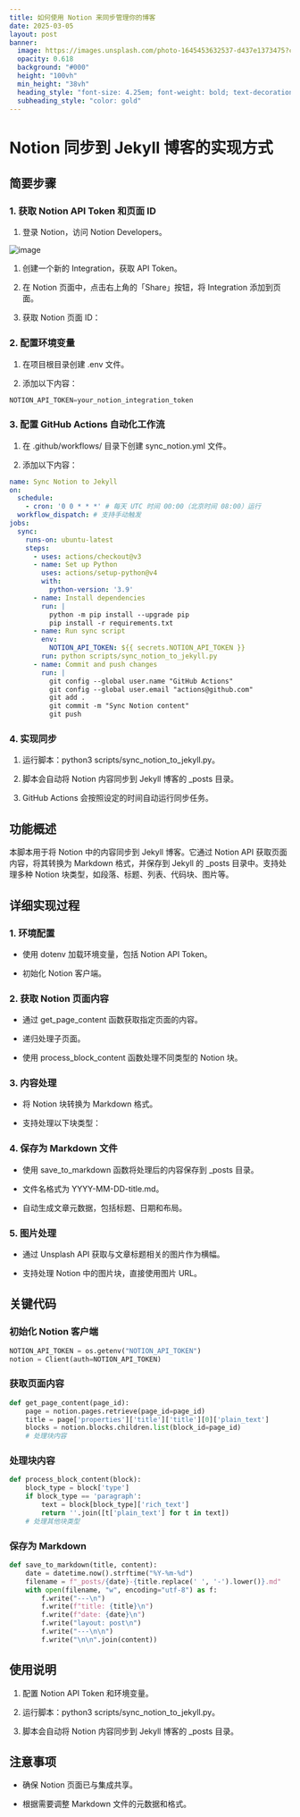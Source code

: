 ```yaml
---
title: 如何使用 Notion 来同步管理你的博客
date: 2025-03-05
layout: post
banner:
  image: https://images.unsplash.com/photo-1645453632537-d437e1373475?crop=entropy&cs=tinysrgb&fit=max&fm=jpg&ixid=M3w2OTIwMzJ8MHwxfHJhbmRvbXx8fHx8fHx8fDE3NDExNzAwNzB8&ixlib=rb-4.0.3&q=80&w=1080
  opacity: 0.618
  background: "#000"
  height: "100vh"
  min_height: "38vh"
  heading_style: "font-size: 4.25em; font-weight: bold; text-decoration: underline"
  subheading_style: "color: gold"
---
```


# Notion 同步到 Jekyll 博客的实现方式

## 简要步骤

### 1. 获取 Notion API Token 和页面 ID

1. 登录 Notion，访问 Notion Developers。

![image](https://prod-files-secure.s3.us-west-2.amazonaws.com/a7a0cc5a-89b9-4cda-8686-1fba0ca52f40/d19c1afe-dea5-4312-9333-786b0ba83054/image.png?X-Amz-Algorithm=AWS4-HMAC-SHA256&X-Amz-Content-Sha256=UNSIGNED-PAYLOAD&X-Amz-Credential=ASIAZI2LB466YRISK7LK%2F20250305%2Fus-west-2%2Fs3%2Faws4_request&X-Amz-Date=20250305T102110Z&X-Amz-Expires=3600&X-Amz-Security-Token=IQoJb3JpZ2luX2VjEMr%2F%2F%2F%2F%2F%2F%2F%2F%2F%2FwEaCXVzLXdlc3QtMiJHMEUCIQCcPvSwuF6IAlMz2IvJXllI7e5S5UBIn%2BSbGvQ0OlLuGgIgQOMvqV3TtmJJ%2F9cUgBXtgCfvqt%2FBbu2drtnIwkS%2FkFQq%2FwMIEhAAGgw2Mzc0MjMxODM4MDUiDKbO6hKyIQsPW7RstircA2yhzAo7qmsZZuqKvSU%2BCeJmNBiLe0pimuY6UVfhEd7404sHL8mcg9LlAdHoygSp7YLKbQT1N1%2BMmXV6rk4CTbdmS7Xot6uzmBnSKxqjuPaNEns9O99%2BQi7E9Cu5fpgxLp8CKHGSkG7oKb2ToupuK7YLVzHHOAkCV7TGiZ2saLoLz0JSnnznmlVdPVRIrVRIxio%2Fxr9bS4r%2BtCry9CKdWMa0OH9iJbNIPYCQuWM34PwcavYFP5j%2BaWEhyYsu1hzn4UgtuIJHLjgXXmDZuy%2BbAtSY51gJfad8nzBsHNFAipdgQ53BuqieZLvpbMlxT4hDt6fWwKn3HNMrIGgVxkfrOyJ6kC%2FqWY5PiIE1TdiKn%2FD79ktT7%2F17XgX8cX%2FpUsnwd535l4vKb4m6cIL0Gz4MiZ9tqaLA6IiCufTf24MGvNBTkmID2YGRRhl%2FOCtnqnmZbp4FZU6bNaZuJPLmaGBi6Enjabp8Ug0AyjySudRe8wOddJRlLlD4Az92Pdm%2FJpMvx2l11iSRIrqPflCdh7JqOnkKo%2BtkDABelcfPjji0a9%2FRDMg4sdxKGMgXDZI7BYXsxNer77RnSzzRjyIStwgx5z9ddk1s3PkbsKiRJT%2BYyLQctnijaFdRPyEq5vqLMOOuoL4GOqUB%2FO3mQVgLGeyLGrJikXnMbxcO4jwWUwcUUWdvmZek4kwbl%2Fa9yAPApKq6h8ldySJl5KyOJfsU8KuyB9vAo89xuTWjjtst7Wqa2vUCNyvQu7QcFofjZzm5CytbhQNFy9vLYep%2F6y%2F9mlJiLJkDui1UKPmZXItNOVnjy5WIrfEH67BTz1OfKt44Jf%2BbcOgvjqFedgWRZl%2FRLMrtuxkYyi35AyDfhBQS&X-Amz-Signature=88833602af9dfaa1aa14c9148be622afbb74e91f4efe35510c73fa57cba7858d&X-Amz-SignedHeaders=host&x-id=GetObject)

1. 创建一个新的 Integration，获取 API Token。

1. 在 Notion 页面中，点击右上角的「Share」按钮，将 Integration 添加到页面。

1. 获取 Notion 页面 ID：


### 2. 配置环境变量

1. 在项目根目录创建 .env 文件。

1. 添加以下内容：

```javascript
NOTION_API_TOKEN=your_notion_integration_token
```

### 3. 配置 GitHub Actions 自动化工作流

1. 在 .github/workflows/ 目录下创建 sync_notion.yml 文件。

1. 添加以下内容：

```yaml
name: Sync Notion to Jekyll
on:
  schedule:
    - cron: '0 0 * * *' # 每天 UTC 时间 00:00（北京时间 08:00）运行
  workflow_dispatch: # 支持手动触发
jobs:
  sync:
    runs-on: ubuntu-latest
    steps:
      - uses: actions/checkout@v3
      - name: Set up Python
        uses: actions/setup-python@v4
        with:
          python-version: '3.9'
      - name: Install dependencies
        run: |
          python -m pip install --upgrade pip
          pip install -r requirements.txt
      - name: Run sync script
        env:
          NOTION_API_TOKEN: ${{ secrets.NOTION_API_TOKEN }}
        run: python scripts/sync_notion_to_jekyll.py
      - name: Commit and push changes
        run: |
          git config --global user.name "GitHub Actions"
          git config --global user.email "actions@github.com"
          git add .
          git commit -m "Sync Notion content"
          git push
```

### 4. 实现同步

1. 运行脚本：python3 scripts/sync_notion_to_jekyll.py。

1. 脚本会自动将 Notion 内容同步到 Jekyll 博客的 _posts 目录。

1. GitHub Actions 会按照设定的时间自动运行同步任务。

## 功能概述

本脚本用于将 Notion 中的内容同步到 Jekyll 博客。它通过 Notion API 获取页面内容，将其转换为 Markdown 格式，并保存到 Jekyll 的 _posts 目录中。支持处理多种 Notion 块类型，如段落、标题、列表、代码块、图片等。

## 详细实现过程

### 1. 环境配置

- 使用 dotenv 加载环境变量，包括 Notion API Token。

- 初始化 Notion 客户端。

### 2. 获取 Notion 页面内容

- 通过 get_page_content 函数获取指定页面的内容。

- 递归处理子页面。

- 使用 process_block_content 函数处理不同类型的 Notion 块。

### 3. 内容处理

- 将 Notion 块转换为 Markdown 格式。

- 支持处理以下块类型：


### 4. 保存为 Markdown 文件

- 使用 save_to_markdown 函数将处理后的内容保存到 _posts 目录。

- 文件名格式为 YYYY-MM-DD-title.md。

- 自动生成文章元数据，包括标题、日期和布局。

### 5. 图片处理

- 通过 Unsplash API 获取与文章标题相关的图片作为横幅。

- 支持处理 Notion 中的图片块，直接使用图片 URL。

## 关键代码

### 初始化 Notion 客户端

```python
NOTION_API_TOKEN = os.getenv("NOTION_API_TOKEN")
notion = Client(auth=NOTION_API_TOKEN)
```

### 获取页面内容

```python
def get_page_content(page_id):
    page = notion.pages.retrieve(page_id=page_id)
    title = page['properties']['title']['title'][0]['plain_text']
    blocks = notion.blocks.children.list(block_id=page_id)
    # 处理块内容
```

### 处理块内容

```python
def process_block_content(block):
    block_type = block['type']
    if block_type == 'paragraph':
        text = block[block_type]['rich_text']
        return ''.join([t['plain_text'] for t in text])
    # 处理其他块类型
```

### 保存为 Markdown

```python
def save_to_markdown(title, content):
    date = datetime.now().strftime("%Y-%m-%d")
    filename = f"_posts/{date}-{title.replace(' ', '-').lower()}.md"
    with open(filename, "w", encoding="utf-8") as f:
        f.write("---\n")
        f.write(f"title: {title}\n")
        f.write(f"date: {date}\n")
        f.write("layout: post\n")
        f.write("---\n\n")
        f.write("\n\n".join(content))
```

## 使用说明

1. 配置 Notion API Token 和环境变量。

1. 运行脚本：python3 scripts/sync_notion_to_jekyll.py。

1. 脚本会自动将 Notion 内容同步到 Jekyll 博客的 _posts 目录。

## 注意事项

- 确保 Notion 页面已与集成共享。

- 根据需要调整 Markdown 文件的元数据和格式。